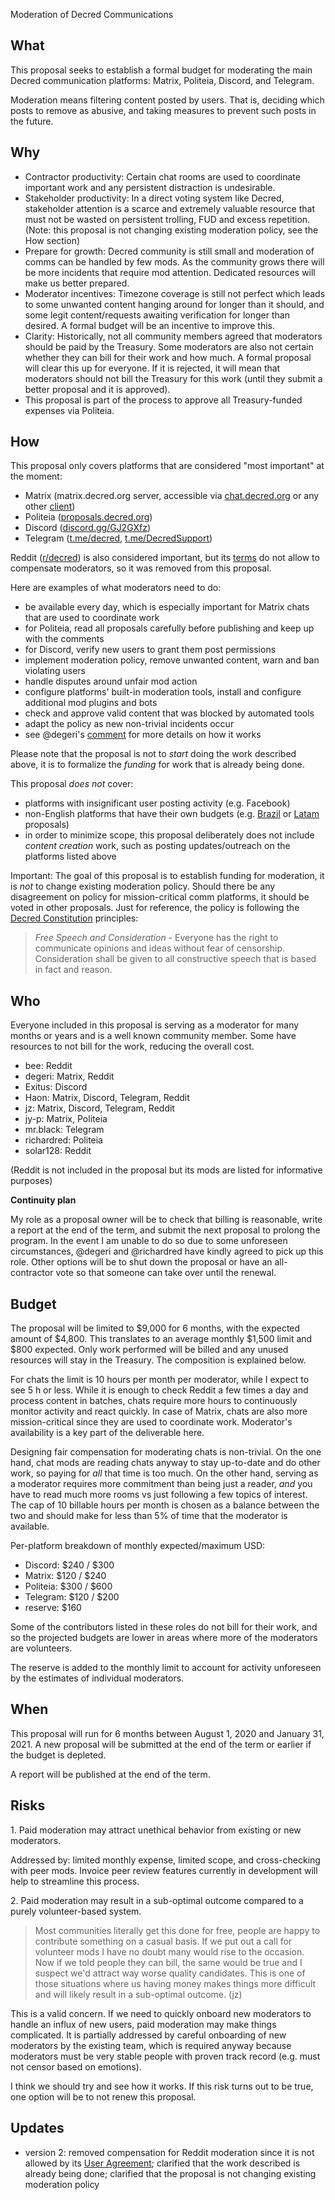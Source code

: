 Moderation of Decred Communications

## What

This proposal seeks to establish a formal budget for moderating the main Decred communication platforms: Matrix, Politeia, Discord, and Telegram.

Moderation means filtering content posted by users. That is, deciding which posts to remove as abusive, and taking measures to prevent such posts in the future.

## Why

- Contractor productivity: Certain chat rooms are used to coordinate important work and any persistent distraction is undesirable.
- Stakeholder productivity: In a direct voting system like Decred, stakeholder attention is a scarce and extremely valuable resource that must not be wasted on persistent trolling, FUD and excess repetition. (Note: this proposal is not changing existing moderation policy, see the How section)
- Prepare for growth: Decred community is still small and moderation of comms can be handled by few mods. As the community grows there will be more incidents that require mod attention. Dedicated resources will make us better prepared.
- Moderator incentives: Timezone coverage is still not perfect which leads to some unwanted content hanging around for longer than it should, and some legit content/requests awaiting verification for longer than desired. A formal budget will be an incentive to improve this.
- Clarity: Historically, not all community members agreed that moderators should be paid by the Treasury. Some moderators are also not certain whether they can bill for their work and how much. A formal proposal will clear this up for everyone. If it is rejected, it will mean that moderators should not bill the Treasury for this work (until they submit a better proposal and it is approved).
- This proposal is part of the process to approve all Treasury-funded expenses via Politeia.

## How

This proposal only covers platforms that are considered "most important" at the moment:

- Matrix (matrix.decred.org server, accessible via [chat.decred.org](https://chat.decred.org/) or any other [client](https://matrix.org/clients/))
- Politeia ([proposals.decred.org](https://proposals.decred.org/))
- Discord ([discord.gg/GJ2GXfz](https://discord.gg/GJ2GXfz))
- Telegram ([t.me/decred](https://t.me/decred), [t.me/DecredSupport](https://t.me/DecredSupport))

Reddit ([r/decred](https://www.reddit.com/r/decred/)) is also considered important, but its [terms](https://www.redditinc.com/policies/user-agreement) do not allow to compensate moderators, so it was removed from this proposal.

Here are examples of what moderators need to do:

- be available every day, which is especially important for Matrix chats that are used to coordinate work
- for Politeia, read all proposals carefully before publishing and keep up with the comments
- for Discord, verify new users to grant them post permissions
- implement moderation policy, remove unwanted content, warn and ban violating users
- handle disputes around unfair mod action
- configure platforms' built-in moderation tools, install and configure additional mod plugins and bots
- check and approve valid content that was blocked by automated tools
- adapt the policy as new non-trivial incidents occur
- see @degeri's [comment](https://proposals.decred.org/proposals/32cba00b8bb0f41689ca8216e2e14a0e3d91a724c83369b3fcda02490dc119f4/comments/5) for more details on how it works

Please note that the proposal is not to _start_ doing the work described above, it is to formalize the _funding_ for work that is already being done.

This proposal _does not_ cover:

- platforms with insignificant user posting activity (e.g. Facebook)
- non-English platforms that have their own budgets (e.g. [Brazil](https://proposals.decred.org/proposals/bc20f986c3ea2fed2ea074c377a89f1a4b956ea0d527a8b6c099a5a8f175beb5) or [Latam](https://proposals.decred.org/proposals/3c02b677462d6d22d61bf786798e975b38df7a203c2467429d4ec91f75ef0c40) proposals)
- in order to minimize scope, this proposal deliberately does not include _content creation_ work, such as posting updates/outreach on the platforms listed above

Important: The goal of this proposal is to establish funding for moderation, it is _not_ to change existing moderation policy. Should there be any disagreement on policy for mission-critical comm platforms, it should be voted in other proposals. Just for reference, the policy is following the [Decred Constitution](https://docs.decred.org/governance/decred-constitution/#principles) principles:

> _Free Speech and Consideration_ - Everyone has the right to communicate opinions and ideas without fear of censorship. Consideration shall be given to all constructive speech that is based in fact and reason.

## Who

Everyone included in this proposal is serving as a moderator for many months or years and is a well known community member. Some have resources to not bill for the work, reducing the overall cost.

- bee: Reddit
- degeri: Matrix, Reddit
- Exitus: Discord
- Haon: Matrix, Discord, Telegram, Reddit
- jz: Matrix, Discord, Telegram, Reddit
- jy-p: Matrix, Politeia
- mr.black: Telegram
- richardred: Politeia
- solar128: Reddit

(Reddit is not included in the proposal but its mods are listed for informative purposes)

**Continuity plan**

My role as a proposal owner will be to check that billing is reasonable, write a report at the end of the term, and submit the next proposal to prolong the program. In the event I am unable to do so due to some unforeseen circumstances, @degeri and @richardred have kindly agreed to pick up this role. Other options will be to shut down the proposal or have an all-contractor vote so that someone can take over until the renewal.

## Budget

The proposal will be limited to $9,000 for 6 months, with the expected amount of $4,800. This translates to an average monthly $1,500 limit and $800 expected. Only work performed will be billed and any unused resources will stay in the Treasury. The composition is explained below.

For chats the limit is 10 hours per month per moderator, while I expect to see 5 h or less. While it is enough to check Reddit a few times a day and process content in batches, chats require more hours to continuously monitor activity and react quickly. In case of Matrix, chats are also more mission-critical since they are used to coordinate work. Moderator's availability is a key part of the deliverable here.

Designing fair compensation for moderating chats is non-trivial. On the one hand, chat mods are reading chats anyway to stay up-to-date and do other work, so paying for _all_ that time is too much. On the other hand, serving as a moderator requires more commitment than being just a reader, _and_ you have to read much more rooms vs just following a few topics of interest. The cap of 10 billable hours per month is chosen as a balance between the two and should make for less than 5% of time that the moderator is available.

Per-platform breakdown of monthly expected/maximum USD:

- Discord: $240 / $300
- Matrix: $120 / $240
- Politeia: $300 / $600
- Telegram: $120 / $200
- reserve: $160

Some of the contributors listed in these roles do not bill for their work, and so the projected budgets are lower in areas where more of the moderators are volunteers.

The reserve is added to the monthly limit to account for activity unforeseen by the estimates of individual moderators.

## When

This proposal will run for 6 months between August 1, 2020 and January 31, 2021. A new proposal will be submitted at the end of the term or earlier if the budget is depleted.

A report will be published at the end of the term.

## Risks

1\. Paid moderation may attract unethical behavior from existing or new moderators.

Addressed by: limited monthly expense, limited scope, and cross-checking with peer mods. Invoice peer review features currently in development will help to streamline this process.

2\. Paid moderation may result in a sub-optimal outcome compared to a purely volunteer-based system.

> Most communities literally get this done for free, people are happy to contribute something on a casual basis. If we put out a call for volunteer mods I have no doubt many would rise to the occasion. Now if we told people they can bill, the same would be true and I suspect we'd attract way worse quality candidates. This is one of those situations where us having money makes things more difficult and will likely result in a sub-optimal outcome. (jz)

This is a valid concern. If we need to quickly onboard new moderators to handle an influx of new users, paid moderation may make things complicated. It is partially addressed by careful onboarding of new moderators by the existing team, which is required anyway because moderators must be very stable people with proven track record (e.g. must not censor based on emotions).

I think we should try and see how it works. If this risk turns out to be true, one option will be to not renew this proposal.

## Updates

- version 2: removed compensation for Reddit moderation since it is not allowed by its [User Agreement](https://www.redditinc.com/policies/user-agreement); clarified that the work described is already being done; clarified that the proposal is not changing existing moderation policy